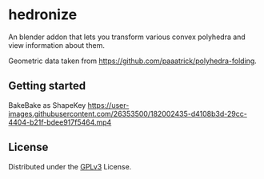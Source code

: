 # hedronize

An blender addon that lets you transform various convex polyhedra and view information about them.

Geometric data taken from https://github.com/paaatrick/polyhedra-folding.


## Getting started
BakeBake as ShapeKey
https://user-images.githubusercontent.com/26353500/182002435-d4108b3d-29cc-4404-b21f-bdee917f5464.mp4



## License
Distributed under the [GPLv3](LICENSE) License.


